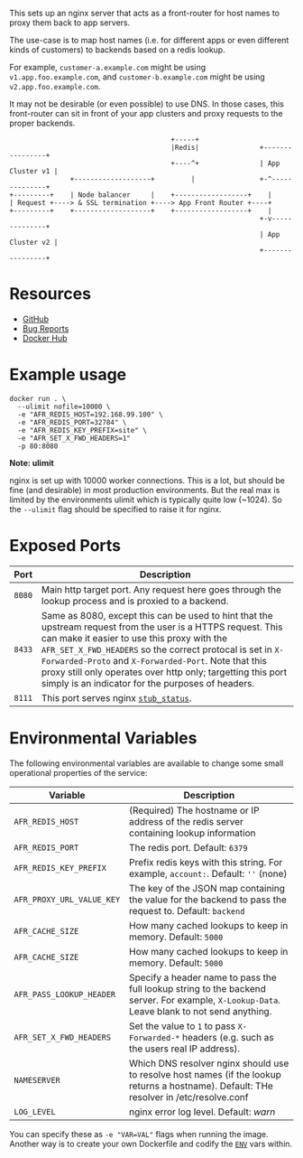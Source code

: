 This sets up an nginx server that acts as a front-router for host names to proxy them back to app servers.

The use-case is to map host names (i.e. for different apps or even different kinds of customers) to backends based on a redis lookup.

For example, `customer-a.example.com` might be using `v1.app.foo.example.com`, and `customer-b.example.com` might be using `v2.app.foo.example.com`.

It may not be desirable (or even possible) to use DNS. In those cases, this front-router can sit in front of your app clusters and proxy requests to the proper backends.


```
                                        +-----+
                                        |Redis|               +----------------+
                                        +----^+               | App Cluster v1 |
               +-------------------+         |                +-^--------------+
+---------+    | Node balancer     |    +------------------+    |
| Request +----> & SSL termination +----> App Front Router +----+
+---------+    +-------------------+    +------------------+    |
                                                              +-v--------------+
                                                              | App Cluster v2 |
                                                              +----------------+
```

# Resources

* [GitHub](https://github.com/chroder/docker-app-front-router)
* [Bug Reports](https://github.com/chroder/docker-app-front-router/issues)
* [Docker Hub](https://hub.docker.com/r/chroder/app-front-router/)

# Example usage

```
docker run . \
  --ulimit nofile=10000 \
  -e "AFR_REDIS_HOST=192.168.99.100" \
  -e "AFR_REDIS_PORT=32784" \
  -e "AFR_REDIS_KEY_PREFIX=site" \
  -e "AFR_SET_X_FWD_HEADERS=1"
  -p 80:8080
```


**Note: ulimit**

nginx is set up with 10000 worker connections. This is a lot, but should be fine (and desirable) in most production environments. But the real max is limited by the environments ulimit which is typically quite low (~1024). So the `--ulimit` flag should be specified to raise it for nginx.

# Exposed Ports

| Port   | Description                                                                                                                          |
| ------ | ------------------------------------------------------------------------------------------------------------------------------------ |
| `8080` | Main http target port. Any request here goes through the lookup process and is proxied to a backend.                                 |
| `8433` | Same as 8080, except this can be used to hint that the upstream request from the user is a HTTPS request. This can make it easier to use this proxy with the `AFR_SET_X_FWD_HEADERS` so the correct protocal is set in `X-Forwarded-Proto` and `X-Forwarded-Port`. Note that this proxy still only operates over http only; targetting this port simply is an indicator for the purposes of headers. |
| `8111` | This port serves nginx [`stub_status`](http://nginx.org/en/docs/http/ngx_http_stub_status_module.html).                              |

# Environmental Variables

The following environmental variables are available to change some small operational properties of the service:

| Variable                  | Description                                                                                                                                     |
| ------------------------- | ----------------------------------------------------------------------------------------------------------------------------------------------- |
| `AFR_REDIS_HOST`          | (Required) The hostname or IP address of the redis server containing lookup information                                                         |
| `AFR_REDIS_PORT`          | The redis port. Default: `6379`                                                                                                                 |
| `AFR_REDIS_KEY_PREFIX`    | Prefix redis keys with this string. For example, `account:`. Default: `''` (none)                                                               |
| `AFR_PROXY_URL_VALUE_KEY` | The key of the JSON map containing the value for the backend to pass the request to. Default: `backend`                                         |
| `AFR_CACHE_SIZE`          | How many cached lookups to keep in memory. Default: `5000`                                                                                      |
| `AFR_CACHE_SIZE`          | How many cached lookups to keep in memory. Default: `5000`                                                                                      |
| `AFR_PASS_LOOKUP_HEADER`  | Specify a header name to pass the full lookup string to the backend server. For example, `X-Lookup-Data`. Leave blank to not send anything.     |
| `AFR_SET_X_FWD_HEADERS`   | Set the value to `1` to pass `X-Forwarded-*` headers (e.g. such as the users real IP address).                                                  |
| `NAMESERVER`              | Which DNS resolver nginx should use to resolve host names (if the lookup returns a hostname). Default: THe resolver in /etc/resolve.conf        |
| `LOG_LEVEL`               | nginx error log level. Default: _warn_                                                                                                          |

You can specify these as `-e "VAR=VAL"` flags when running the image. Another way is to create your own Dockerfile and codify the [`ENV`](https://docs.docker.com/engine/reference/builder/#env) vars within.

